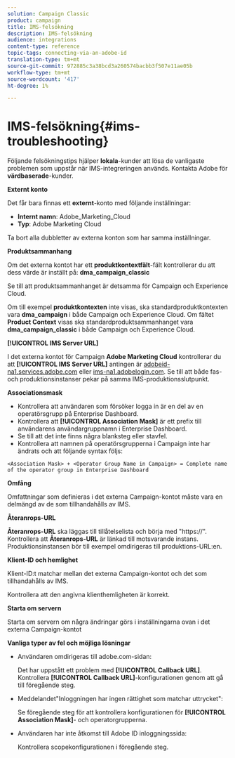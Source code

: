 ```yaml
---
solution: Campaign Classic
product: campaign
title: IMS-felsökning
description: IMS-felsökning
audience: integrations
content-type: reference
topic-tags: connecting-via-an-adobe-id
translation-type: tm+mt
source-git-commit: 972885c3a38bcd3a260574bacbb3f507e11ae05b
workflow-type: tm+mt
source-wordcount: '417'
ht-degree: 1%

---
```



# IMS-felsökning{#ims-troubleshooting}

Följande felsökningstips hjälper **lokala**-kunder att lösa de vanligaste problemen som uppstår när IMS-integreringen används. Kontakta Adobe för **värdbaserade**-kunder.

**Externt konto**

Det får bara finnas ett **externt**-konto med följande inställningar:

* **Internt namn**: Adobe_Marketing_Cloud
* **Typ**: Adobe Marketing Cloud

Ta bort alla dubbletter av externa konton som har samma inställningar.

**Produktsammanhang**

Om det externa kontot har ett **produktkontextfält**-fält kontrollerar du att dess värde är inställt på: **dma_campaign_classic**

Se till att produktsammanhanget är detsamma för Campaign och Experience Cloud.

Om till exempel **produktkontexten** inte visas, ska standardproduktkontexten vara **dma_campaign** i både Campaign och Experience Cloud. Om fältet **Product Context** visas ska standardproduktsammanhanget vara **dma_campaign_classic** i både Campaign och Experience Cloud.

**[!UICONTROL IMS Server URL]**

I det externa kontot för Campaign **Adobe Marketing Cloud** kontrollerar du att **[!UICONTROL IMS Server URL]** antingen är [adobeid-na1.services.adobe.com](https://adobeid-na1.services.adobe.com/) eller [ims-na1.adobelogin.com](http://ims-na1.adobelogin.com/). Se till att både fas- och produktionsinstanser pekar på samma IMS-produktionsslutpunkt.

**Associationsmask**

* Kontrollera att användaren som försöker logga in är en del av en operatörsgrupp på Enterprise Dashboard.
* Kontrollera att **[!UICONTROL Association Mask]** är ett prefix till användarens användargruppnamn i Enterprise Dashboard.
* Se till att det inte finns några blanksteg eller stavfel.
* Kontrollera att namnen på operatörsgrupperna i Campaign inte har ändrats och att följande syntax följs:

```
<Association Mask> + <Operator Group Name in Campaign> = Complete name of the operator group in Enterprise Dashboard
```

**Omfång**

Omfattningar som definieras i det externa Campaign-kontot måste vara en delmängd av de som tillhandahålls av IMS.

**Återanrops-URL**

**Återanrops-URL** ska läggas till tillåtelselista och börja med &quot;https://&quot;. Kontrollera att **Återanrops-URL** är länkad till motsvarande instans. Produktionsinstansen bör till exempel omdirigeras till produktions-URL:en.

**Klient-ID och hemlighet**

Klient-ID:t matchar mellan det externa Campaign-kontot och det som tillhandahålls av IMS.

Kontrollera att den angivna klienthemligheten är korrekt.

**Starta om servern**

Starta om servern om några ändringar görs i inställningarna ovan i det externa Campaign-kontot

**Vanliga typer av fel och möjliga lösningar**

* Användaren omdirigeras till adobe.com-sidan:

   Det har uppstått ett problem med **[!UICONTROL Callback URL]**. Kontrollera **[!UICONTROL Callback URL]**-konfigurationen genom att gå till föregående steg.

* Meddelandet&quot;Inloggningen har ingen rättighet som matchar uttrycket&quot;:

   Se föregående steg för att kontrollera konfigurationen för **[!UICONTROL Association Mask]**- och operatorgrupperna.

* Användaren har inte åtkomst till Adobe ID inloggningssida:

   Kontrollera scopekonfigurationen i föregående steg.

